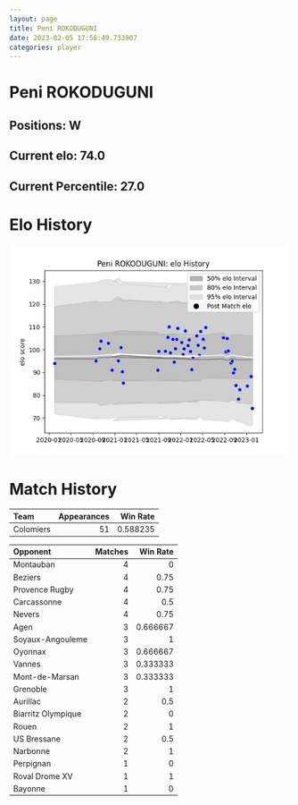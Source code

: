 ```yaml
---  
layout: page  
title: Peni ROKODUGUNI  
date: 2023-02-05 17:58:49.733907  
categories: player  
---
```

# Peni ROKODUGUNI

## Positions: W

## Current elo: 74.0

## Current Percentile: 27.0

# Elo History


![elo history](history_PeniROKODUGUNI.png)
# Match History


| Team      |   Appearances |   Win Rate |
|:----------|--------------:|-----------:|
| Colomiers |            51 |   0.588235 |

| Opponent           |   Matches |   Win Rate |
|:-------------------|----------:|-----------:|
| Montauban          |         4 |   0        |
| Beziers            |         4 |   0.75     |
| Provence Rugby     |         4 |   0.75     |
| Carcassonne        |         4 |   0.5      |
| Nevers             |         4 |   0.75     |
| Agen               |         3 |   0.666667 |
| Soyaux-Angouleme   |         3 |   1        |
| Oyonnax            |         3 |   0.666667 |
| Vannes             |         3 |   0.333333 |
| Mont-de-Marsan     |         3 |   0.333333 |
| Grenoble           |         3 |   1        |
| Aurillac           |         2 |   0.5      |
| Biarritz Olympique |         2 |   0        |
| Rouen              |         2 |   1        |
| US Bressane        |         2 |   0.5      |
| Narbonne           |         2 |   1        |
| Perpignan          |         1 |   0        |
| Roval Drome XV     |         1 |   1        |
| Bayonne            |         1 |   0        |